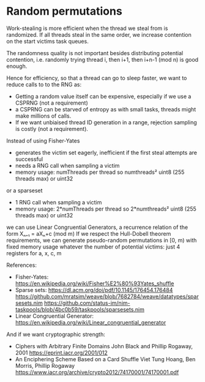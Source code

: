 # Random permutations

Work-stealing is more efficient when the thread we steal from is randomized.
If all threads steal in the same order, we increase contention
on the start victims task queues.

The randomness quality is not important besides distributing potential contention,
i.e. randomly trying thread i, then i+1, then i+n-1 (mod n) is good enough.

Hence for efficiency, so that a thread can go to sleep faster, we want to
reduce calls to to the RNG as:
- Getting a random value itself can be expensive, especially if we use a CSPRNG (not a requirement)
- a CSPRNG can be starved of entropy as with small tasks, threads might make millions of calls.
- If we want unbiaised thread ID generation in a range, rejection sampling is costly (not a requirement).

Instead of using Fisher-Yates
  - generates the victim set eagerly, inefficient if the first steal attempts are successful
  - needs a RNG call when sampling a victim
  - memory usage: numThreads per thread so numthreads² uint8 (255 threads max) or uint32

or a sparseset
  - 1 RNG call when sampling a victim
  - memory usage: 2\*numThreads per thread so 2\*numthreads² uint8 (255 threads max) or uint32

we can use Linear Congruential Generators, a recurrence relation of the form Xₙ₊₁ = aXₙ+c (mod m)
If we respect the Hull-Dobell theorem requirements, we can generate pseudo-random permutations in [0, m)
with fixed memory usage whatever the number of potential victims: just 4 registers for a, x, c, m

References:
- Fisher-Yates: https://en.wikipedia.org/wiki/Fisher%E2%80%93Yates_shuffle
- Sparse sets: https://dl.acm.org/doi/pdf/10.1145/176454.176484
               https://github.com/mratsim/weave/blob/7682784/weave/datatypes/sparsesets.nim
               https://github.com/status-im/nim-taskpools/blob/4bc0b59/taskpools/sparsesets.nim
- Linear Congruential Generator: https://en.wikipedia.org/wiki/Linear_congruential_generator

And if we want cryptographic strength:
- Ciphers with Arbitrary Finite Domains
  John Black and Phillip Rogaway, 2001
  https://eprint.iacr.org/2001/012
- An Enciphering Scheme Based on a Card Shuffle
  Viet Tung Hoang, Ben Morris, Phillip Rogaway
  https://www.iacr.org/archive/crypto2012/74170001/74170001.pdf